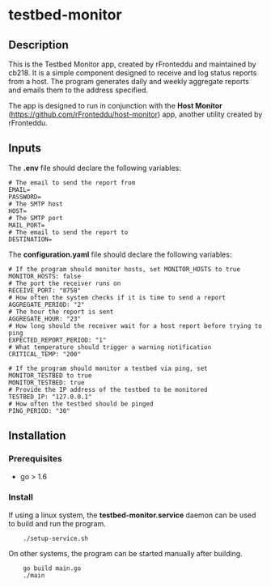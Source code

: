 # testbed-monitor
## Description
This is the Testbed Monitor app, created by rFronteddu and maintained by cb218. It is a simple component designed to receive and log status reports from a host. The program generates daily and weekly aggregate reports and emails them to the address specified.

The app is designed to run in conjunction with the **Host Monitor** (https://github.com/rFronteddu/host-monitor) app, another utility created by rFronteddu.

## Inputs
The **.env** file should declare the following variables:
```
# The email to send the report from
EMAIL=
PASSWORD=
# The SMTP host
HOST=
# The SMTP port
MAIL_PORT=
# The email to send the report to
DESTINATION=
```
The **configuration.yaml** file should declare the following variables:
```
# If the program should monitor hosts, set MONITOR_HOSTS to true
MONITOR_HOSTS: false
# The port the receiver runs on
RECEIVE_PORT: "8758"
# How often the system checks if it is time to send a report
AGGREGATE_PERIOD: "2"
# The hour the report is sent
AGGREGATE_HOUR: "23"
# How long should the receiver wait for a host report before trying to ping
EXPECTED_REPORT_PERIOD: "1"
# What temperature should trigger a warning notification
CRITICAL_TEMP: "200"

# If the program should monitor a testbed via ping, set MONITOR_TESTBED to true
MONITOR_TESTBED: true
# Provide the IP address of the testbed to be monitored
TESTBED_IP: "127.0.0.1"
# How often the testbed should be pinged
PING_PERIOD: "30"
```

## Installation
### Prerequisites
* go > 1.6
### Install
If using a linux system, the **testbed-monitor.service** daemon can be used to build and run the program.
```
    ./setup-service.sh
```
On other systems, the program can be started manually after building.
```
    go build main.go
    ./main
```